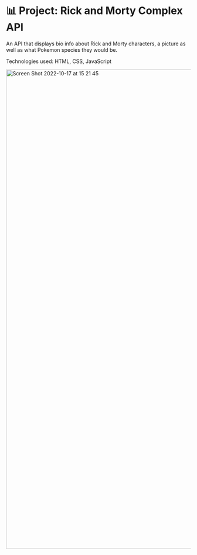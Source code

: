 # 📊 Project: Rick and Morty Complex API 
An API that displays bio info about Rick and Morty characters, a picture as well as what Pokemon species they would be.

Technologies used: HTML, CSS, JavaScript


<img width="1303" alt="Screen Shot 2022-10-17 at 15 21 45" src="https://user-images.githubusercontent.com/100469351/196264487-5a623c6b-09ae-445f-ac2e-09be2eb9e85a.png">
